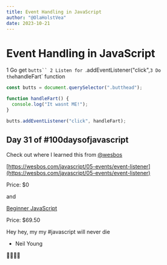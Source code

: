 ```yaml
---
title: Event Handling in JavaScript
author: "@OlaHolstVea"
date: 2023-10-21
---
```


# Event Handling in JavaScript

1 Go get `butts``
2 Listen for `.addEventListener("click",`
3 Do the `handleFart` function

```js
const butts = document.querySelector(".butthead");

function handleFart() {
  console.log("It wasnt ME!");
}

butts.addEventListener("click", handleFart);

```


## Day 31 of #100daysofjavascript

Check out where I learned this from [@wesbos](https://twitter.com/wesbos)

[https://wesbos.com/javascript/05-events/event-listener](https://wesbos.com/javascript/05-events/event-listener)

Price: $0

and

[Beginner JavaScript](https://beginnerjavascript.com/)

Price: $69.50

Hey hey, my my
#javascript will never die
  - Neil Young

💪🥳🏴‍☠️